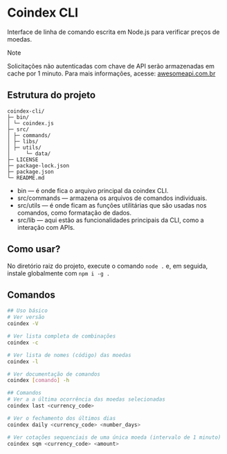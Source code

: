 # Coindex CLI

Interface de linha de comando escrita em Node.js para verificar preços de moedas.

> [!NOTE]
> Solicitações não autenticadas com chave de API serão armazenadas em cache por 1 minuto. Para mais informações, acesse: [awesomeapi.com.br](https://awesomeapi.com.br/)

## Estrutura do projeto

```
coindex-cli/
├─ bin/
│ └─ coindex.js
├─ src/
│ ├─ commands/
│ ├─ libs/
│ ├─ utils/
│     └─ data/
├─ LICENSE
├─ package-lock.json
├─ package.json
└─ README.md
```

- bin — é onde fica o arquivo principal da coindex CLI.
- src/commands — armazena os arquivos de comandos individuais.
- src/utils — é onde ficam as funções utilitárias que são usadas nos comandos, como formatação de dados.
- src/lib — aqui estão as funcionalidades principais da CLI, como a interação com APIs.

## Como usar?

No diretório raiz do projeto, execute o comando `node .` e, em seguida, instale globalmente com `npm i -g .`

## Comandos

```bash
## Uso básico
# Ver versão
coindex -V

# Ver lista completa de combinações
coindex -c

# Ver lista de nomes (código) das moedas
coindex -l

# Ver documentação de comandos
coindex [comando] -h

## Comandos
# Ver a a última ocorrência das moedas selecionadas
coindex last <currency_code>

# Ver o fechamento dos últimos dias
coindex daily <currency_code> <number_days>

# Ver cotações sequenciais de uma única moeda (intervalo de 1 minuto)
coindex sqm <currency_code> <amount>
```
